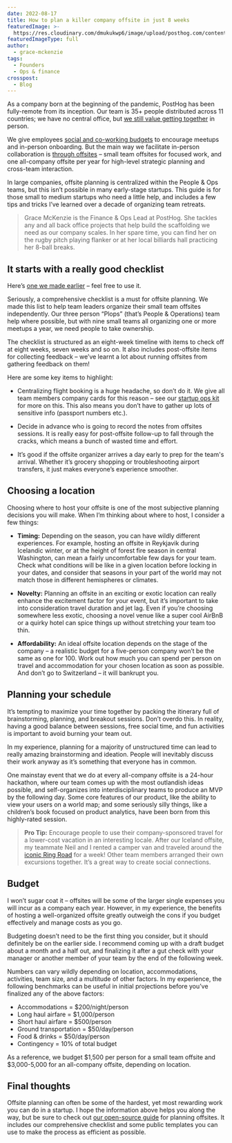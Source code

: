 ```yaml
---
date: 2022-08-17
title: How to plan a killer company offsite in just 8 weeks
featuredImage: >-
  https://res.cloudinary.com/dmukukwp6/image/upload/posthog.com/contents/images/blog/planning-a-company-offsite/planning-offsite.jpeg
featuredImageType: full
author:
  - grace-mckenzie
tags:
  - Founders
  - Ops & finance
crosspost:
  - Blog
---
```


As a company born at the beginning of the pandemic, PostHog has been fully-remote from its inception. Our team is 35+ people distributed across 11 countries; we have no central office, but [we still value getting together](/blog/asynchronous-remote-companies) in person. 

We give employees [social and co-working budgets](/handbook/people/benefits) to encourage meetups and in-person onboarding. But the main way we facilitate in-person collaboration is [through offsites](/handbook/company/offsites) – small team offsites for focused work, and one all-company offsite per year for high-level strategic planning and cross-team interaction.  

In large companies, offsite planning is centralized within the People & Ops teams, but this isn’t possible in many early-stage startups. This guide is for those small to medium startups who need a little help, and includes a few tips and tricks I’ve learned over a decade of organizing team retreats.

> Grace McKenzie is the Finance & Ops Lead at PostHog. She tackles any and all back office projects that help build the scaffolding we need as our company scales. In her spare time, you can find her on the rugby pitch playing flanker or at her local billiards hall practicing her 8-ball breaks.

## It starts with a really good checklist

Here’s [one we made earlier](/handbook/company/offsites#how-to-plan-an-offsite-in-8-weeks---a-checklist) – feel free to use it.

Seriously, a comprehensive checklist is a must for offsite planning. We made this list to help team leaders organize their small team offsites independently. Our three person “Plops” (that’s People & Operations) team help where possible, but with nine small teams all organizing one or more meetups a year, we need people to take ownership.

The checklist is structured as an eight-week timeline with items to check off at eight weeks, seven weeks and so on. It also includes post-offsite items for collecting feedback – we’ve learnt a lot about running offsites from gathering feedback on them!

Here are some key items to highlight:

- Centralizing flight booking is a huge headache, so don’t do it. We give all team members company cards for this reason – see our [startup ops kit](/blog/startup-ops-toolkit) for more on this. This also means you don’t have to gather up lots of sensitive info (passport numbers etc.).  

- Decide in advance who is going to record the notes from offsites sessions. It is really easy for post-offsite follow-up to fall through the cracks, which means a bunch of wasted time and effort. 

- It’s good if the offsite organizer arrives a day early to prep for the team's arrival. Whether it’s grocery shopping or troubleshooting airport transfers, it just makes everyone’s experience smoother.

## Choosing a location

Choosing where to host your offsite is one of the most subjective planning decisions you will make. When I’m thinking about where to host, I consider a few things: 

- **Timing:** Depending on the season, you can have wildly different experiences. For example, hosting an offsite in Reykjavik during Icelandic winter, or at the height of forest fire season in central Washington, can mean a fairly uncomfortable few days for your team. Check what conditions will be like in a given location before locking in your dates, and consider that seasons in your part of the world may not match those in different hemispheres or climates.

- **Novelty:** Planning an offsite in an exciting or exotic location can really enhance the excitement factor for your event, but it’s important to take into consideration travel duration and jet lag. Even if you’re choosing somewhere less exotic, choosing a novel venue like a super cool AirBnB or a quirky hotel can spice things up without stretching your team too thin.

- **Affordability:** An ideal offsite location depends on the stage of the company – a realistic budget for a five-person company won’t be the same as one for 100. Work out how much you can spend per person on travel and accommodation for your chosen location as soon as possible. And don’t go to Switzerland – it will bankrupt you.

## Planning your schedule

It’s tempting to maximize your time together by packing the itinerary full of brainstorming, planning, and breakout sessions. Don’t overdo this. In reality, having a good balance between sessions, free social time, and fun activities is important to avoid burning your team out. 

In my experience, planning for a majority of unstructured time can lead to really amazing brainstorming and ideation. People will inevitably discuss their work anyway as it’s something that everyone has in common.

One mainstay event that we do at every all-company offsite is a 24-hour hackathon, where our team comes up with the most outlandish ideas possible, and self-organizes into interdisciplinary teams to produce an MVP by the following day. Some core features of our product, like the ability to view your users on a world map; and some seriously silly things, like a children’s book focused on product analytics, have been born from this highly-rated session.

> **Pro Tip:** Encourage people to use their company-sponsored travel for a lower-cost vacation in an interesting locale. After our Iceland offsite, my teammate Neil and I rented a camper van and traveled around the [iconic Ring Road](https://www.nordicvisitor.com/blog/5-things-to-know-about-icelands-ring-road/) for a week! Other team members arranged their own excursions together. It’s a great way to create social connections.

## Budget

I won’t sugar coat it – offsites will be some of the larger single expenses you will incur as a company each year. However, in my experience, the benefits of hosting a well-organized offsite greatly outweigh the cons if you budget effectively and manage costs as you go. 

Budgeting doesn’t need to be the first thing you consider, but it should definitely be on the earlier side. I recommend coming up with a draft budget about a month and a half out, and finalizing it after a gut check with your manager or another member of your team by the end of the following week.

Numbers can vary wildly depending on location, accommodations, activities, team size, and a multitude of other factors. In my experience, the following benchmarks can be useful in initial projections before you’ve finalized any of the above factors:

- Accommodations = $200/night/person
- Long haul airfare = $1,000/person
- Short haul airfare = $500/person
- Ground transportation = $50/day/person
- Food & drinks = $50/day/person
- Contingency = 10% of total budget

As a reference, we budget $1,500 per person for a small team offsite and $3,000-5,000 for an all-company offsite, depending on location.

## Final thoughts

Offsite planning can often be some of the hardest, yet most rewarding work you can do in a startup. I hope the information above helps you along the way, but be sure to check out [our open-source guide](/handbook/company/offsites#how-to-plan-an-offsite-in-8-weeks---a-checklist) for planning offsites. It includes our comprehensive checklist and some public templates you can use to make the process as efficient as possible.

